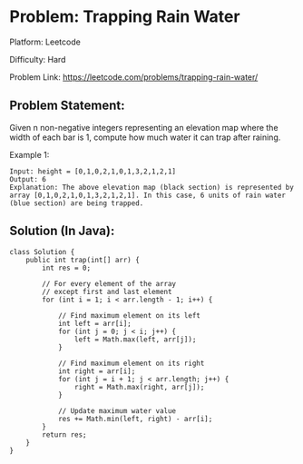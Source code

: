 # Problem: Trapping Rain Water

Platform: Leetcode

Difficulty: Hard

Problem Link: https://leetcode.com/problems/trapping-rain-water/

## Problem Statement:

Given n non-negative integers representing an elevation map where the width of each bar is 1, compute how much water it can trap after raining.

Example 1:

    Input: height = [0,1,0,2,1,0,1,3,2,1,2,1]
    Output: 6
    Explanation: The above elevation map (black section) is represented by array [0,1,0,2,1,0,1,3,2,1,2,1]. In this case, 6 units of rain water (blue section) are being trapped.

## Solution (In Java):

    class Solution {
        public int trap(int[] arr) {
            int res = 0;
    
            // For every element of the array
            // except first and last element
            for (int i = 1; i < arr.length - 1; i++) {
    
                // Find maximum element on its left
                int left = arr[i];
                for (int j = 0; j < i; j++) {
                    left = Math.max(left, arr[j]);
                }
    
                // Find maximum element on its right
                int right = arr[i];
                for (int j = i + 1; j < arr.length; j++) {
                    right = Math.max(right, arr[j]);
                }
    
                // Update maximum water value
                res += Math.min(left, right) - arr[i];
            }
            return res;
        }
    }